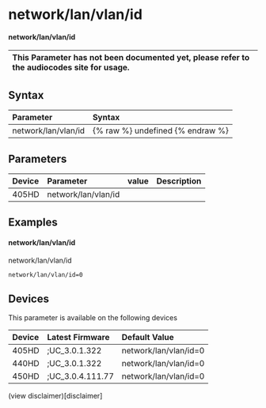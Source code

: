 ﻿---
description: network/lan/vlan/id
search:
    keywords: ['network','lan','vlan','id']
---

# network/lan/vlan/id

#### network/lan/vlan/id


| This Parameter has not been documented yet, please refer to the audiocodes site for usage.  |
| :--- |

## Syntax
| Parameter | Syntax |
| :--- | :--- |
|network/lan/vlan/id | {% raw %} undefined {% endraw %} |

## Parameters
|Device|Parameter|value|Description|
|:---|:---|:---|:---|
| 405HD | network/lan/vlan/id |  |  |

## Examples
#### network/lan/vlan/id

network/lan/vlan/id

```
network/lan/vlan/id=0
```

## Devices
This parameter is available on the following devices

| Device | Latest Firmware | Default Value |
|:---|:---|:---|
| 405HD | ;UC_3.0.1.322 | network/lan/vlan/id=0 
| 440HD | ;UC_3.0.1.322 | network/lan/vlan/id=0 
| 450HD | ;UC_3.0.4.111.77 | network/lan/vlan/id=0 

(view disclaimer)[disclaimer]

